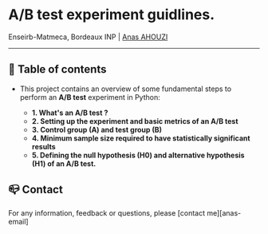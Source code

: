 # A/B test experiment guidlines.
Enseirb-Matmeca, Bordeaux INP | [Anas AHOUZI](https://www.linkedin.com/in/anas-ahouzi-6aab0b155/)
***

## :monocle_face: Table of contents
- This project contains an overview of some fundamental steps to perform an **A/B test** experiment in Python:

  - **1. What's an A/B test ?**
  - **2. Setting up the experiment and basic metrics of an A/B test**
  - **3. Control group (A) and test group (B)**
  - **4. Minimum sample size required to have statistically significant results**
  - **5. Defining the null hypothesis (H0) and alternative hypothesis (H1) of an A/B test.**



## :mailbox_closed: Contact
For any information, feedback or questions, please [contact me][anas-email]